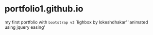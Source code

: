 # portfolio1.github.io
my first portfolio
with `bootstrap v3`
`lighbox by lokeshdhakar'
'animated using jquery easing'
